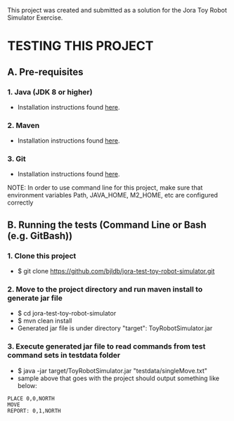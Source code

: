 This project was created and submitted as a solution for the Jora Toy Robot Simulator Exercise.

# TESTING THIS PROJECT

## A. Pre-requisites

### 1. Java (JDK 8 or higher) 
  - Installation instructions found [here](https://www.oracle.com/technetwork/java/javase/documentation/index.html).
### 2. Maven 
  - Installation instructions found [here](https://maven.apache.org/install.html).
### 3. Git 
  - Installation instructions found [here](https://www.atlassian.com/git/tutorials/install-git).
	
NOTE: In order to use command line for this project, make sure that environment variables Path, JAVA_HOME, M2_HOME, etc are configured correctly

## B. Running the tests (Command Line or Bash (e.g. GitBash))

### 1. Clone this project
  - $ git clone https://github.com/bjldb/jora-test-toy-robot-simulator.git
### 2. Move to the project directory and run maven install to generate jar file
  - $ cd jora-test-toy-robot-simulator
  - $ mvn clean install
  - Generated jar file is under directory "target": ToyRobotSimulator.jar
### 3. Execute generated jar file to read commands from test command sets in testdata folder
  - $ java -jar target/ToyRobotSimulator.jar "testdata/singleMove.txt"
  - sample above that goes with the project should output something like below:

```
PLACE 0,0,NORTH
MOVE
REPORT: 0,1,NORTH
```
